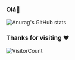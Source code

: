 ### Olá👋



![Anurag's GitHub stats](https://github-readme-stats.vercel.app/api?username=vssoares&show_icons=true&theme=radical)


### Thanks for visiting :heart:

![VisitorCount](https://profile-counter.glitch.me/vssoares/count.svg)
